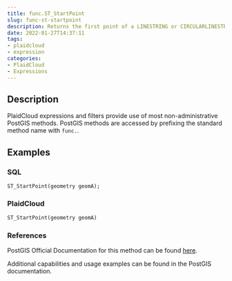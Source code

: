 ```yaml
---
title: func.ST_StartPoint
slug: func-st-startpoint
description: Returns the first point of a LINESTRING or CIRCULARLINESTRING geometry as a POINT
date: 2022-01-27T14:37:11
tags:
- plaidcloud
- expression
categories:
- PlaidCloud
- Expressions
---
```



## Description


PlaidCloud expressions and filters provide use of most non-administrative PostGIS methods. PostGIS methods are accessed by prefixing the standard method name with `func.`.



## Examples


### SQL



```
ST_StartPoint(geometry geomA);
```


### PlaidCloud



```python
ST_StartPoint(geometry geomA)
```


### References


PostGIS Official Documentation for this method can be found [here](https://postgis.net/docs/manual-3.1/ST_StartPoint.html).



Additional capabilities and usage examples can be found in the PostGIS documentation.

